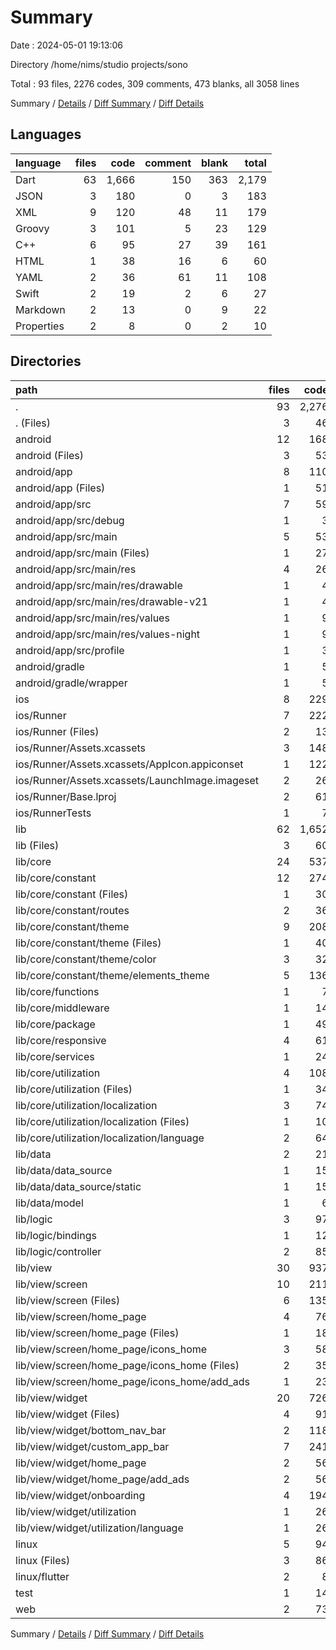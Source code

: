 # Summary

Date : 2024-05-01 19:13:06

Directory /home/nims/studio projects/sono

Total : 93 files,  2276 codes, 309 comments, 473 blanks, all 3058 lines

Summary / [Details](details.md) / [Diff Summary](diff.md) / [Diff Details](diff-details.md)

## Languages
| language | files | code | comment | blank | total |
| :--- | ---: | ---: | ---: | ---: | ---: |
| Dart | 63 | 1,666 | 150 | 363 | 2,179 |
| JSON | 3 | 180 | 0 | 3 | 183 |
| XML | 9 | 120 | 48 | 11 | 179 |
| Groovy | 3 | 101 | 5 | 23 | 129 |
| C++ | 6 | 95 | 27 | 39 | 161 |
| HTML | 1 | 38 | 16 | 6 | 60 |
| YAML | 2 | 36 | 61 | 11 | 108 |
| Swift | 2 | 19 | 2 | 6 | 27 |
| Markdown | 2 | 13 | 0 | 9 | 22 |
| Properties | 2 | 8 | 0 | 2 | 10 |

## Directories
| path | files | code | comment | blank | total |
| :--- | ---: | ---: | ---: | ---: | ---: |
| . | 93 | 2,276 | 309 | 473 | 3,058 |
| . (Files) | 3 | 46 | 61 | 18 | 125 |
| android | 12 | 168 | 51 | 34 | 253 |
| android (Files) | 3 | 53 | 0 | 12 | 65 |
| android/app | 8 | 110 | 51 | 21 | 182 |
| android/app (Files) | 1 | 51 | 5 | 12 | 68 |
| android/app/src | 7 | 59 | 46 | 9 | 114 |
| android/app/src/debug | 1 | 3 | 4 | 1 | 8 |
| android/app/src/main | 5 | 53 | 38 | 7 | 98 |
| android/app/src/main (Files) | 1 | 27 | 6 | 1 | 34 |
| android/app/src/main/res | 4 | 26 | 32 | 6 | 64 |
| android/app/src/main/res/drawable | 1 | 4 | 7 | 2 | 13 |
| android/app/src/main/res/drawable-v21 | 1 | 4 | 7 | 2 | 13 |
| android/app/src/main/res/values | 1 | 9 | 9 | 1 | 19 |
| android/app/src/main/res/values-night | 1 | 9 | 9 | 1 | 19 |
| android/app/src/profile | 1 | 3 | 4 | 1 | 8 |
| android/gradle | 1 | 5 | 0 | 1 | 6 |
| android/gradle/wrapper | 1 | 5 | 0 | 1 | 6 |
| ios | 8 | 229 | 4 | 13 | 246 |
| ios/Runner | 7 | 222 | 2 | 9 | 233 |
| ios/Runner (Files) | 2 | 13 | 0 | 3 | 16 |
| ios/Runner/Assets.xcassets | 3 | 148 | 0 | 4 | 152 |
| ios/Runner/Assets.xcassets/AppIcon.appiconset | 1 | 122 | 0 | 1 | 123 |
| ios/Runner/Assets.xcassets/LaunchImage.imageset | 2 | 26 | 0 | 3 | 29 |
| ios/Runner/Base.lproj | 2 | 61 | 2 | 2 | 65 |
| ios/RunnerTests | 1 | 7 | 2 | 4 | 13 |
| lib | 62 | 1,652 | 140 | 356 | 2,148 |
| lib (Files) | 3 | 60 | 48 | 22 | 130 |
| lib/core | 24 | 537 | 82 | 189 | 808 |
| lib/core/constant | 12 | 274 | 49 | 90 | 413 |
| lib/core/constant (Files) | 1 | 30 | 3 | 11 | 44 |
| lib/core/constant/routes | 2 | 36 | 30 | 23 | 89 |
| lib/core/constant/theme | 9 | 208 | 16 | 56 | 280 |
| lib/core/constant/theme (Files) | 1 | 40 | 0 | 4 | 44 |
| lib/core/constant/theme/color | 3 | 32 | 16 | 30 | 78 |
| lib/core/constant/theme/elements_theme | 5 | 136 | 0 | 22 | 158 |
| lib/core/functions | 1 | 7 | 0 | 4 | 11 |
| lib/core/middleware | 1 | 14 | 0 | 7 | 21 |
| lib/core/package | 1 | 49 | 0 | 5 | 54 |
| lib/core/responsive | 4 | 61 | 0 | 18 | 79 |
| lib/core/services | 1 | 24 | 0 | 9 | 33 |
| lib/core/utilization | 4 | 108 | 33 | 56 | 197 |
| lib/core/utilization (Files) | 1 | 34 | 0 | 12 | 46 |
| lib/core/utilization/localization | 3 | 74 | 33 | 44 | 151 |
| lib/core/utilization/localization (Files) | 1 | 10 | 2 | 3 | 15 |
| lib/core/utilization/localization/language | 2 | 64 | 31 | 41 | 136 |
| lib/data | 2 | 21 | 0 | 3 | 24 |
| lib/data/data_source | 1 | 15 | 0 | 2 | 17 |
| lib/data/data_source/static | 1 | 15 | 0 | 2 | 17 |
| lib/data/model | 1 | 6 | 0 | 1 | 7 |
| lib/logic | 3 | 97 | 1 | 29 | 127 |
| lib/logic/bindings | 1 | 12 | 1 | 5 | 18 |
| lib/logic/controller | 2 | 85 | 0 | 24 | 109 |
| lib/view | 30 | 937 | 9 | 113 | 1,059 |
| lib/view/screen | 10 | 211 | 0 | 33 | 244 |
| lib/view/screen (Files) | 6 | 135 | 0 | 22 | 157 |
| lib/view/screen/home_page | 4 | 76 | 0 | 11 | 87 |
| lib/view/screen/home_page (Files) | 1 | 18 | 0 | 3 | 21 |
| lib/view/screen/home_page/icons_home | 3 | 58 | 0 | 8 | 66 |
| lib/view/screen/home_page/icons_home (Files) | 2 | 35 | 0 | 5 | 40 |
| lib/view/screen/home_page/icons_home/add_ads | 1 | 23 | 0 | 3 | 26 |
| lib/view/widget | 20 | 726 | 9 | 80 | 815 |
| lib/view/widget (Files) | 4 | 91 | 9 | 15 | 115 |
| lib/view/widget/bottom_nav_bar | 2 | 118 | 0 | 10 | 128 |
| lib/view/widget/custom_app_bar | 7 | 241 | 0 | 32 | 273 |
| lib/view/widget/home_page | 2 | 56 | 0 | 6 | 62 |
| lib/view/widget/home_page/add_ads | 2 | 56 | 0 | 6 | 62 |
| lib/view/widget/onboarding | 4 | 194 | 0 | 14 | 208 |
| lib/view/widget/utilization | 1 | 26 | 0 | 3 | 29 |
| lib/view/widget/utilization/language | 1 | 26 | 0 | 3 | 29 |
| linux | 5 | 94 | 27 | 38 | 159 |
| linux (Files) | 3 | 86 | 18 | 27 | 131 |
| linux/flutter | 2 | 8 | 9 | 11 | 28 |
| test | 1 | 14 | 10 | 7 | 31 |
| web | 2 | 73 | 16 | 7 | 96 |

Summary / [Details](details.md) / [Diff Summary](diff.md) / [Diff Details](diff-details.md)